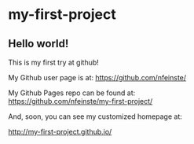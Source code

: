 my-first-project
====================

## Hello world!

This is my first try at github!

My Github user page is at: 
https://github.com/nfeinste/

My Github Pages repo can be found at:  
https://github.com/nfeinste/my-first-project/

And, soon, you can see my customized homepage at:

http://my-first-project.github.io/
